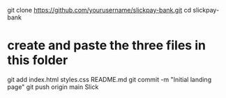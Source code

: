 git clone https://github.com/yourusername/slickpay-bank.git
cd slickpay-bank
# create and paste the three files in this folder
git add index.html styles.css README.md
git commit -m "Initial landing page"
git push origin main Slick